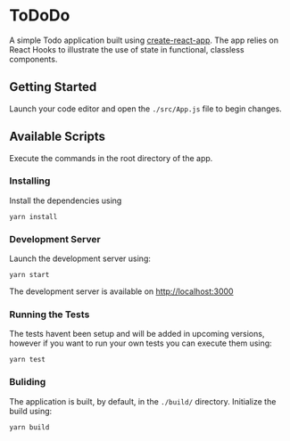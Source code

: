 # ToDoDo
A simple Todo application built using [create-react-app](https://github.com/facebook/create-react-app). The app relies on React Hooks to illustrate the use of state in functional, classless components.

## Getting Started
Launch your code editor and open the `./src/App.js` file to begin changes.

## Available Scripts
Execute the commands in the root directory of the app.
### Installing
Install the dependencies using 
```
yarn install
```
### Development Server
Launch the development server using:
```
yarn start
```
The development server is available on [http://localhost:3000](http://localhost:3000)

### Running the Tests
The tests havent been setup and will be added in upcoming versions, however if you want to run your own tests you can execute them using:

```
yarn test
```

### Buliding
The application is built, by default, in the `./build/` directory.
Initialize the build using:
```
yarn build
```




